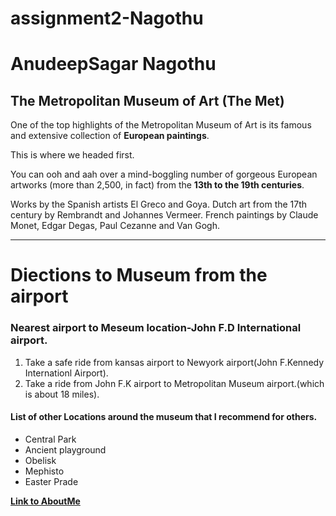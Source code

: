 # assignment2-Nagothu
# AnudeepSagar Nagothu
## The Metropolitan Museum of Art (The Met)
One of the top highlights of the Metropolitan Museum of Art is its famous and extensive collection of **European paintings**.

This is where we headed first.

You can ooh and aah over a mind-boggling number of gorgeous European artworks (more than 2,500, in fact) from the **13th to the 19th centuries**.

Works by the Spanish artists El Greco and Goya. Dutch art from the 17th century by Rembrandt and Johannes Vermeer. French paintings by Claude Monet, Edgar Degas, Paul Cezanne and Van Gogh.


---
# Diections to Museum from the airport
### Nearest airport  to Meseum location-John F.D International airport.
1. Take a safe ride from kansas airport to Newyork airport(John F.Kennedy Internationl Airport).
2.  Take a ride from John F.K airport to Metropolitan Museum airport.(which is about 18 miles).

#### List of other Locations around the museum that I recommend for others.
* Central Park
* Ancient playground
* Obelisk
* Mephisto
* Easter Prade 

**[Link to AboutMe](AboutMe.md)**
